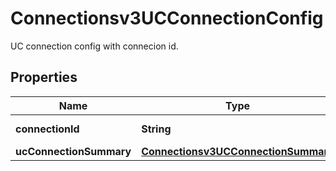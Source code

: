 

# Connectionsv3UCConnectionConfig

UC connection config with connecion id.

## Properties

| Name | Type | Description | Notes |
|------------ | ------------- | ------------- | -------------|
|**connectionId** | **String** | Connection id. |  [optional] |
|**ucConnectionSummary** | [**Connectionsv3UCConnectionSummary**](Connectionsv3UCConnectionSummary.md) |  |  [optional] |



